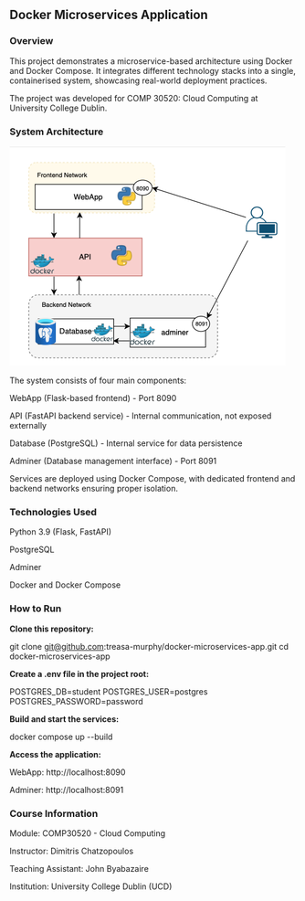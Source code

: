 ## **Docker Microservices Application**

### **Overview**

This project demonstrates a microservice-based architecture using Docker and Docker Compose. It 
integrates different technology stacks into a single, containerised system, showcasing real-world 
deployment practices.

The project was developed for COMP 30520: Cloud Computing at University College Dublin.

### **System Architecture**

![Application Structure](app.png)

The system consists of four main components:

WebApp (Flask-based frontend) - Port 8090

API (FastAPI backend service) - Internal communication, not exposed externally

Database (PostgreSQL) - Internal service for data persistence

Adminer (Database management interface) - Port 8091

Services are deployed using Docker Compose, with dedicated frontend and backend networks ensuring 
proper isolation.

### **Technologies Used**

Python 3.9 (Flask, FastAPI)

PostgreSQL

Adminer

Docker and Docker Compose

### **How to Run**

**Clone this repository:**

git clone git@github.com:treasa-murphy/docker-microservices-app.git
cd docker-microservices-app

**Create a .env file in the project root:**

POSTGRES_DB=student
POSTGRES_USER=postgres
POSTGRES_PASSWORD=password

**Build and start the services:**

docker compose up --build

**Access the application:**

WebApp: http://localhost:8090

Adminer: http://localhost:8091


### **Course Information**

Module: COMP30520 - Cloud Computing

Instructor: Dimitris Chatzopoulos

Teaching Assistant: John Byabazaire

Institution: University College Dublin (UCD)
